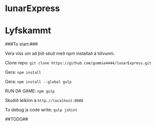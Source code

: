 lunarExpress
============
Lyfskammt
=========

###To start:###

Vera viss um að þið séuð með npm installað á tölvunni.

Clone repo:
`git clone https://github.com/gummie4444/lunarExpress.git`

Gera:
`npm install`

Gera:
`npm install --global gulp`

RUN DA GAME:
`npm gulp`

Skoðið leikinn á
`http.//localhost:8080`

To debug js code write:
`gulp jshint` 

##TODO##

